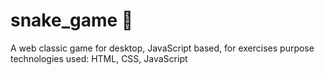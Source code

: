 # snake_game :snake:
A web classic game for desktop, JavaScript based, for exercises purpose
technologies used: HTML, CSS, JavaScript
